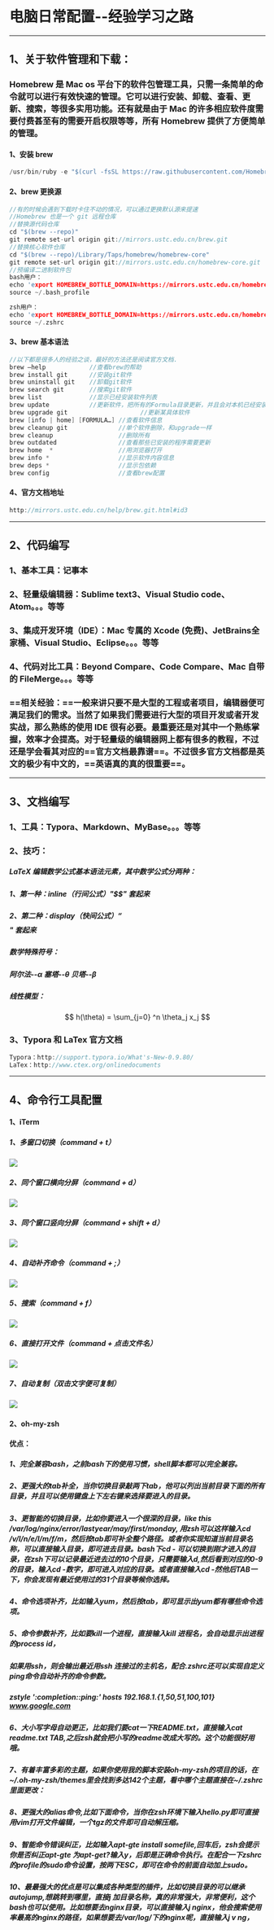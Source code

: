 # 			  电脑日常配置--经验学习之路

------

<!--以下都是以 Mac 电脑为例--> 

## 1、关于软件管理和下载：

### 		Homebrew 是 Mac os 平台下的软件包管理工具，只需一条简单的命令就可以进行有效快速的管理。它可以进行安装、卸载、查看、更新、搜索，等很多实用功能。还有就是由于 Mac 的许多相应软件度需要付费甚至有的需要开启权限等等，所有 Homebrew 提供了方便简单的管理。

#### 			1、安装 brew

```c
/usr/bin/ruby -e "$(curl -fsSL https://raw.githubusercontent.com/Homebrew/install/master/install)"
```

#### 			2、brew 更换源

```c
//有的时候会遇到下载时卡住不动的情况，可以通过更换默认源来提速
//Homebrew 也是一个 git 远程仓库
//替换源代码仓库
cd "$(brew --repo)"
git remote set-url origin git://mirrors.ustc.edu.cn/brew.git
//替换核心软件仓库
cd "$(brew --repo)/Library/Taps/homebrew/homebrew-core"
git remote set-url origin git://mirrors.ustc.edu.cn/homebrew-core.git
//预编译二进制软件包
bash用户：
echo 'export HOMEBREW_BOTTLE_DOMAIN=https://mirrors.ustc.edu.cn/homebrew-bottles' >> ~/.bash_profile
source ~/.bash_profile

zsh用户：
echo 'export HOMEBREW_BOTTLE_DOMAIN=https://mirrors.ustc.edu.cn/homebrew-bottles' >> ~/.zshrc
source ~/.zshrc
```

#### 			3、brew 基本语法

```c
//以下都是很多人的经验之谈，最好的方法还是阅读官方文档.
brew –help            //查看brew的帮助
brew install git      //安装git软件
brew uninstall git    //卸载git软件
brew search git       //搜索git软件
brew list             //显示已经安装软件列表
brew update           //更新软件，把所有的Formula目录更新，并且会对本机已经安装并有更新的软件用*标明。
brew upgrade git      				//更新某具体软件
brew [info | home] [FORMULA…] //查看软件信息
brew cleanup git              //单个软件删除，和upgrade一样
brew cleanup                  //删除所有
brew outdated                 //查看那些已安装的程序需要更新
brew home  *                  //用浏览器打开
brew info *                   //显示软件内容信息
brew deps *                   //显示包依赖
brew config                   //查看brew配置
```

#### 			4、官方文档地址

```c
http://mirrors.ustc.edu.cn/help/brew.git.html#id3
```

------

## 2、代码编写

### 		1、基本工具：记事本

### 		2、轻量级编辑器：Sublime text3、Visual Studio code、Atom。。。等等

### 		3、集成开发环境（IDE）：Mac 专属的 Xcode (免费)、JetBrains全家桶、Visual Studio、Eclipse。。。等等

### 		4、代码对比工具：Beyond Compare、Code Compare、Mac 自带的 FileMerge。。。等等

### 		==相关经验：==一般来讲只要不是大型的工程或者项目，编辑器便可满足我们的需求。当然了如果我们需要进行大型的项目开发或者开发实战，那么熟练的使用 IDE 很有必要。最重要还是对其中一个熟练掌握，效率才会提高。对于轻量级的编辑器网上都有很多的教程，不过还是学会看其对应的==官方文档最靠谱==。不过很多官方文档都是英文的极少有中文的，==英语真的真的很重要==。

------

<!--我自己使用的是 Typora 然后技巧也都是和 Typora 有关，Typora + LaTex -->

<!-- LaTeX（LATEX，音译“拉泰赫”）是一种基于 ΤΕΧ 的排版系统-->

## 3、文档编写

### 		1、工具：Typora、Markdown、MyBase。。。等等

### 		2、技巧：

##### 					LaTeX 编辑数学公式基本语法元素，其中数学公式分两种：

##### 					1、第一种：inline（行间公式）"$$" 套起来	

##### 					2、第二种：display（快间公式）“$$$$" 套起来

##### 					数学特殊符号：

##### 								阿尔法--$\alpha$  塞塔--$\theta$	贝塔--$\beta$

##### 					线性模型：

$$
h(\theta) = \sum_{j=0} ^n \theta_j x_j
$$



### 		3、Typora 和 LaTex 官方文档

```c
Typora：http://support.typora.io/What's-New-0.9.80/
LaTex：http://www.ctex.org/onlinedocuments
```

------

## 4、命令行工具配置

#### 		1、iTerm

##### 				1、多窗口切换（command + t）

![](/Users/mac/Desktop/测试仓库/电脑日常配置--经验学习之路/截屏2020-02-0319.16.38.jpg/截屏2020-02-0322.07.48.jpg)

##### 				2、同个窗口横向分屏（command + d）

![](/Users/mac/Desktop/测试仓库/电脑日常配置--经验学习之路/截屏2020-02-0319.16.38.jpg/截屏2020-02-0322.08.15.jpg)

##### 				3、同个窗口竖向分屏（command + shift + d）

![](/Users/mac/Desktop/测试仓库/电脑日常配置--经验学习之路/截屏2020-02-0319.16.38.jpg/截屏2020-02-0322.08.27.jpg)

##### 				4、自动补齐命令（command + ;）

![](/Users/mac/Desktop/测试仓库/电脑日常配置--经验学习之路/截屏2020-02-0319.16.38.jpg/截屏2020-02-0322.08.42.jpg)

##### 				5、搜索（command + f）

![](/Users/mac/Desktop/测试仓库/电脑日常配置--经验学习之路/截屏2020-02-0319.16.38.jpg/截屏2020-02-0322.09.18.jpg)

##### 				6、直接打开文件（command + 点击文件名）

![](/Users/mac/Desktop/测试仓库/电脑日常配置--经验学习之路/截屏2020-02-0319.16.38.jpg/截屏2020-02-0322.09.32.jpg)

##### 				7、自动复制（双击文字便可复制）

![](/Users/mac/Desktop/测试仓库/电脑日常配置--经验学习之路/截屏2020-02-0319.16.38.jpg/截屏2020-02-0322.09.44.jpg)

#### 		2、oh-my-zsh

#### 优点：

##### 1、完全兼容bash，之前bash下的使用习惯，shell脚本都可以完全兼容。

##### 2、更强大的tab补全，当你切换目录敲两下tab，他可以列出当前目录下面的所有目录，并且可以使用键盘上下左右键来选择要进入的目录。

##### 3、更智能的切换目录，比如你要进入一个很深的目录，like this /var/log/nginx/error/lastyear/may/first/monday, 用zsh可以这样输入cd /v/l/n/e/l/m/f/m，然后按tab即可补全整个路径。或者你实现知道当前目录名称，可以直接输入目录，即可进去目录。bash下cd - 可以切换到刚才进入的目录，在zsh下可以记录最近进去过的10个目录，只需要输入d,然后看到对应的0-9的目录，输入cd -数字，即可进入对应的目录。或者直接输入cd -然他后TAB一下，你会发现有最近使用过的31个目录等候你选择。

##### 4、命令选项补齐，比如输入yum，然后按tab，即可显示出yum都有哪些命令选项。

##### 5、命令参数补齐，比如要kill一个进程，直接输入kill 进程名，会自动显示出进程的process id，

##### 如果用ssh，则会输出最近用ssh 连接过的主机名，配合.zshrc还可以实现自定义ping命令自动补齐的命令参数。

##### zstyle ':completion:*:ping:*' hosts 192.168.1.{1,50,51,100,101} www.google.com

##### 6、大小写字母自动更正，比如我们要cat一下README.txt，直接输入cat readme.txt TAB,之后zsh就会把小写的readme改成大写的。这个功能很好用哦。

##### 7、有着丰富多彩的主题，如果你使用我的脚本安装oh-my-zsh的项目的话，在~/.oh-my-zsh/themes里会找到多达142个主题，看中哪个主题直接在~/.zshrc 里面更改：

##### 8、更强大的alias命令,比如下面命令，当你在zsh环境下输入hello.py即可直接用vim打开文件编辑，一个tgz的文件即可自动解压缩。

##### 9、智能命令错误纠正，比如输入apt-gte install somefile,回车后，zsh会提示你是否纠正apt-gte 为apt-get?输入y，后即是正确命令执行。在配合一下zshrc的profile的sudo命令设置，按两下ESC，即可在命令的前面自动加上sudo。

##### 10、最最强大的优点是可以集成各种类型的插件，比如切换目录的可以继承autojump,想跳转到哪里，直接j 加目录名称，真的非常强大，非常便利，这个bash也可以使用。比如想要去nginx目录，可以直接输入j nginx，他会搜索使用率最高的nginx的路径，如果想要去/var/log/下的nginx呢，直接输入j v ng，

#### <!--对于 shell 不是很熟悉也不是太明白，所以以上是引此他人博客，原文链接 https://blog.csdn.net/rapheler/article/details/51505003 -->